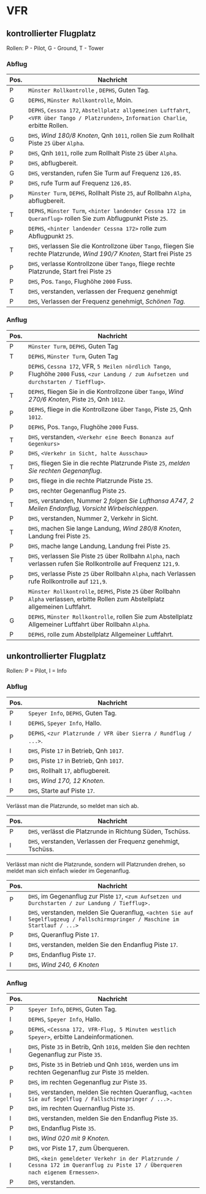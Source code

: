 # VFR

## kontrollierter Flugplatz

Rollen: P - Pilot, G - Ground, T - Tower

### Abflug
| Pos. | Nachricht                                                                                                                             |
|------|---------------------------------------------------------------------------------------------------------------------------------------|
| P    | `Münster Rollkontrolle` , `DEPHS`, Guten Tag.                                                                                         |
| G    | `DEPHS`, `Münster Rollkontrolle`, Moin.                                                                                               |
| P    | `DEPHS`, `Cessna 172`, `Abstellplatz allgemeinen Luftfahrt`, `<VFR über Tango / Platzrunden>`, `Information Charlie`, erbitte Rollen. |
| G    | `DHS`, *Wind 180/8 Knoten*, Qnh `1011`, rollen Sie zum Rollhalt Piste `25` über `Alpha`.                                              |
| P    | `DHS`, Qnh `1011`, rolle zum Rollhalt Piste `25` über `Alpha`.                                                                        |
| P    | `DHS`, abflugbereit.                                                                                                                  |
| G    | `DHS`, verstanden, rufen Sie Turm auf Frequenz `126,85`.                                                                              |
| P    | `DHS`, rufe Turm auf Frequenz `126,85`.                                                                                               |
| P    | `Münster Turm`, `DEPHS`, Rollhalt Piste `25`, auf Rollbahn `Alpha`, abflugbereit.                                                     |
| T    | `DEPHS`, `Münster Turm`, `<hinter landender Cessna 172 im Queranflug>` rollen Sie zum Abflugpunkt Piste `25`.                         |
| P    | `DEPHS`, `<hinter landender Cessna 172>` rolle zum Abflugpunkt `25`.                                                                  |
| T    | `DHS`, verlassen Sie die Kontrollzone über `Tango`, fliegen Sie rechte Platzrunde, *Wind 190/7 Knoten*, Start frei Piste `25`         |
| P    | `DHS`, verlasse Kontrollzone über `Tango`, fliege rechte Platzrunde, Start frei Piste `25`                                            |
| P    | `DHS`, Pos. `Tango`, Flughöhe `2000` Fuss.                                                                                            |
| T    | `DHS`, verstanden, verlassen der Frequenz genehmigt                                                                                   |
| P    | `DHS`, Verlassen der Frequenz genehmigt, *Schönen Tag.*                                                                               |

### Anflug

| Pos. | Nachricht                                                                                                                                 |
|------|-------------------------------------------------------------------------------------------------------------------------------------------|
| P    | `Münster Turm`, `DEPHS`, Guten Tag                                                                                                        |
| T    | `DEPHS`, `Münster Turm`, Guten Tag                                                                                                        |
| P    | `DEPHS`, `Cessna 172`, VFR, `5 Meilen nördlich Tango`, Flughöhe `2000` Fuss, `<zur Landung / zum Aufsetzen und durchstarten / Tiefflug>`. |
| T    | `DEPHS`, fliegen Sie in die Kontrollzone über `Tango`, *Wind 270/6 Knoten*, Piste `25`, Qnh `1012`.                                       |
| P    | `DEPHS`, fliege in die Kontrollzone über `Tango`, Piste `25`, Qnh `1012`.                                                                 |
| P    | `DEPHS`, Pos. `Tango`, Flughöhe `2000` Fuss.                                                                                              |
| T    | `DHS`, verstanden, `<Verkehr eine Beech Bonanza auf Gegenkurs>`                                                                           |
| P    | `DHS`, `<Verkehr in Sicht, halte Ausschau>`                                                                                               |
| T    | `DHS`, fliegen Sie in die rechte Platzrunde Piste `25`, *melden Sie rechten Gegenanflug*.                                                 |
| P    | `DHS`, fliege in die rechte Platzrunde Piste `25`.                                                                                        |
| P    | `DHS`, rechter Gegenanflug Piste `25`.                                                                                                    |
| T    | `DHS`, verstanden, Nummer 2 *folgen Sie Lufthansa A747, 2 Meilen Endanflug, Vorsicht Wirbelschleppen*.                                    |
| P    | `DHS`, verstanden, Nummer 2, Verkehr in Sicht.                                                                                            |
| T    | `DHS`, machen Sie lange Landung, *Wind 280/8 Knoten*, Landung frei Piste `25`.                                                            |
| P    | `DHS`, mache lange Landung, Landung frei Piste `25`.                                                                                      |
| T    | `DHS`, verlassen Sie Piste `25` über Rollbahn `Alpha`, nach verlassen rufen Sie Rollkontrolle auf Frequenz `121,9`.                       |
| P    | `DHS`, verlasse Piste `25` über Rollbahn `Alpha`, nach Verlassen rufe Rollkontrolle auf `121,9`.                                          |
| P    | `Münster Rollkontrolle`, `DEPHS`, Piste `25` über Rollbahn `Alpha` verlassen, erbitte Rollen zum Abstellplatz allgemeinen Luftfahrt.      |
| G    | `DEPHS`, `Münster Rollkontrolle`, rollen Sie zum Abstellplatz Allgemeiner Luftfahrt über Rollbahn `Alpha`.                                |
| P    | `DEPHS`, rolle zum Abstellplatz Allgemeiner Luftfahrt.                                                                                    |

## unkontrollierter Flugplatz

Rollen: P = Pilot, I = Info

### Abflug
| Pos. | Nachricht                                                       |
|------|-----------------------------------------------------------------|
| P    | `Speyer Info`, `DEPHS`, Guten Tag.                              |
| I    | `DEPHS`, `Speyer Info`, Hallo.                                  |
| P    | `DEPHS`, `<zur Platzrunde / VFR über Sierra / Rundflug / ...>`. |
| I    | `DHS`, Piste `17` in Betrieb, Qnh `1017`.                       |
| P    | `DHS`, Piste `17` in Betrieb, Qnh `1017`.                       |
| P    | `DHS`, Rollhalt `17`, abflugbereit.                             |
| I    | `DHS`, *Wind 170, 12 Knoten*.                                   |
| P    | `DHS`, Starte auf Piste `17`.                                   |

Verlässt man die Platzrunde, so meldet man sich ab.

| Pos. | Nachricht                                                     |
|------|---------------------------------------------------------------|
| P    | `DHS`, verlässt die Platzrunde in Richtung Süden, Tschüss.    |
| I    | `DHS`, verstanden, Verlassen der Frequenz genehmigt, Tschüss. |

Verlässt man nicht die Platzrunde, sondern will Platzrunden drehen, so meldet man sich einfach wieder im Gegenanflug.

| Pos. | Nachricht                                                                                                                     |
|------|-------------------------------------------------------------------------------------------------------------------------------|
| P    | `DHS`, im Gegenanflug zur Piste `17`, `<zum Aufsetzen und Durchstarten / zur Landung / Tiefflug>.`                                       |
| I    | `DHS`, verstanden, melden Sie Queranflug, `<achten Sie auf Segelflugzeug / Fallschirmspringer / Maschine im Startlauf / ...>` |
| P    | `DHS`, Queranflug Piste `17`.                                                                                                 |
| I    | `DHS`, verstanden, melden Sie den Endanflug Piste `17`.                                                                       |
| P    | `DHS`, Endanflug Piste `17`.                                                                                                  |
| I    | `DHS`, *Wind 240, 6 Knoten*                                                                                                   |



### Anflug
| Pos. | Nachricht                                                                                                                       |
|------|---------------------------------------------------------------------------------------------------------------------------------|
| P    | `Speyer Info`, `DEPHS`, Guten Tag.                                                                                              |
| I    | `DEPHS`, `Speyer Info`, Hallo.                                                                                                  |
| P    | `DEPHS`, `<Cessna 172, VFR-Flug, 5 Minuten westlich Speyer>`, erbitte Landeinformationen.                                       |
| I    | `DHS`, Piste `35` in Betrib, Qnh `1016`, melden Sie den rechten Gegenanflug zur Piste `35`.                                     |
| P    | `DHS`, Piste `35` in Betrieb und Qnh `1016`, werden uns im rechten Gegenanflug zur Piste `35` melden.                           |
| P    | `DHS`, im rechten Gegenanflug zur Piste `35`.                                                                                   |
| I    | `DHS`, verstanden, melden Sie rechten Queranflug, `<achten Sie auf Segelflug / Fallschirmspringer / ...>.`                      |
| P    | `DHS`, im rechten Quernanflug Piste `35`.                                                                                       |
| I    | `DHS`, verstanden, melden Sie den Endanflug Piste `35`.                                                                         |
| P    | `DHS`, Endanflug Piste `35`.                                                                                                    |
| I    | `DHS`, *Wind 020 mit 9 Knoten.*                                                                                                 |
| P    | `DHS`, vor Piste 17, zum Überqueren.                                                                                            |
| I    | `DHS`, `<kein gemeldeter Verkehr in der Platzrunde / Cessna 172 im Queranflug zu Piste 17 / Überqueren nach eigenem Ermessen>`. |
| P    | `DHS`, verstanden.                                                                                                              |